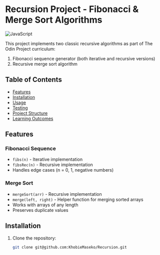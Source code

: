 # Recursion Project - Fibonacci & Merge Sort Algorithms

![JavaScript](https://img.shields.io/badge/javascript-%23323330.svg?style=for-the-badge&logo=javascript&logoColor=%23F7DF1E)

This project implements two classic recursive algorithms as part of The Odin Project curriculum:
1. Fibonacci sequence generator (both iterative and recursive versions)
2. Recursive merge sort algorithm

## Table of Contents
- [Features](#features)
- [Installation](#installation)
- [Usage](#usage)
- [Testing](#testing)
- [Project Structure](#project-structure)
- [Learning Outcomes](#learning-outcomes)

## Features

### Fibonacci Sequence
- `fibs(n)` - Iterative implementation
- `fibsRec(n)` - Recursive implementation
- Handles edge cases (n = 0, 1, negative numbers)

### Merge Sort
- `mergeSort(arr)` - Recursive implementation
- `merge(left, right)` - Helper function for merging sorted arrays
- Works with arrays of any length
- Preserves duplicate values

## Installation

1. Clone the repository:
   ```bash
   git clone git@github.com:KhobieMaseko/Recursion.git
